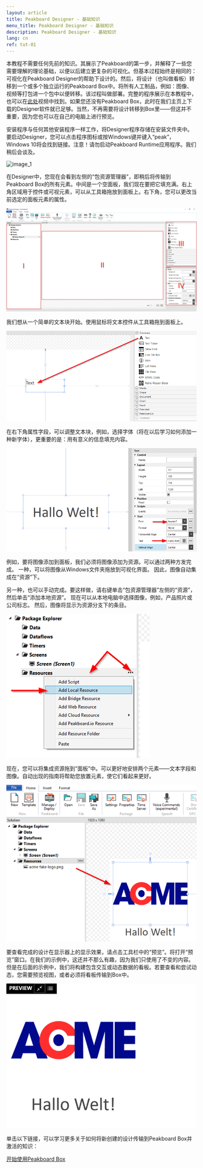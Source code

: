 ```yaml
---
layout: article
title: Peakboard Designer - 基础知识
menu_title: Peakboard Designer - 基础知识
description: Peakboard Designer - 基础知识
lang: cn
ref: tut-01
---
```

本教程不需要任何先前的知识。其展示了Peakboard的第一步，并解释了一些您需要理解的理论基础，以便以后建立更复杂的可视化。但基本过程始终是相同的：可视化在Peakboard Designer的帮助下设计的。然后，将设计（也叫做看板）转移到一个或多个独立运行的Peakboard Box中。将所有人工制品，例如：图像、视频等打包进一个包中以便转移。该过程叫做部署。完整的程序展示在本教程中，也可以在[此处](/video_tutorials/01-en-first-steps.html)视频中找到。如果您还没有Peakboard Box，此时在我们主页上下载的Designer软件就已足够。当然，不再需要将设计转移到Box里——但这并不重要，因为您也可以在自己的电脑上进行预览。

安装程序与任何其他安装程序一样工作，将Designer程序存储在安装文件夹中。要启动Designer，您可以点击程序图标或按Windows键并键入“peak”，Windows 10将会找到链接。注意！请勿启动Peakboard Runtime应用程序。我们稍后会谈及。

![image_1](/assets/images/Tutorial/Basics/TutorialBasics01.png)



在Designer中，您现在会看到左侧的“包资源管理器”，即稍后将传输到Peakboard Box的所有元素。中间是一个空面板，我们现在要把它填充满。右上角区域用于控件或可视元素，可以从工具箱拖放到面板上。右下角，您可以更改当前选定的面板元素的属性。

![image_1](/assets/images/Tutorial/Basics/TutorialBasics02.png)

我们想从一个简单的文本块开始。使用鼠标将文本控件从工具箱拖到面板上。

![image_1](/assets/images/Tutorial/Basics/TutorialBasics03.png)

在右下角属性字段，可以调整文本块，例如，选择字体（将在以后学习如何添加一种新字体），更重要的是：用有意义的信息填充内容。

![image_1](/assets/images/Tutorial/Basics/TutorialBasics04.png)

例如，要将图像添加到面板，我们必须将图像添加为资源。可以通过两种方发完成。 一种，可以将图像从Windows文件夹拖放到可视化界面。 因此，图像自动集成在“资源”下。

另一种，也可以手动完成。要这样做，请右键单击“包资源管理器”左侧的“资源”，然后单击“添加本地资源”。 现在可以从本地电脑中选择图像，例如，产品照片或公司标志。 然后，图像将显示为资源分支下的条目。

![image_1](/assets/images/Tutorial/Basics/TutorialBasics05.png)

现在，您可以将集成资源拖到“面板”中。可以更好地安排两个元素——文本字段和图像。自动出现的指南将帮助您放置元素，使它们看起来更好。

![image_1](/assets/images/Tutorial/Basics/TutorialBasics06.png)

要查看完成的设计在显示器上的显示效果，请点击工具栏中的“预览”。将打开“预览”窗口。在我们的示例中，这还并不那么有趣，因为我们只使用了不变的内容。但是在后面的示例中，我们将构建包含交互或动态数据的看板。若要查看和尝试动态，您需要预览视图，或者必须将看板传输到Box中。

![image_1](/assets/images/Tutorial/Basics/TutorialBasics07.png)

单击以下链接，可以学习更多关于如何将新创建的设计传输到Peakboard Box并激活的知识：

[开始使用Peakboard Box](/tutorials/02-cn-peakboard-connecting.html)
